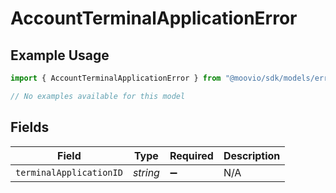 # AccountTerminalApplicationError

## Example Usage

```typescript
import { AccountTerminalApplicationError } from "@moovio/sdk/models/errors";

// No examples available for this model
```

## Fields

| Field                   | Type                    | Required                | Description             |
| ----------------------- | ----------------------- | ----------------------- | ----------------------- |
| `terminalApplicationID` | *string*                | :heavy_minus_sign:      | N/A                     |